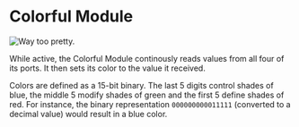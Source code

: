 # Colorful Module

![Way too pretty.](item:computronics:computronics.modules.tis3d@0)

While active, the Colorful Module continously reads values from all four of its ports. It then sets its color to the value it received.

Colors are defined as a 15-bit binary. The last 5 digits control shades of blue, the middle 5 modify shades of green and the first 5 define shades of red. For instance, the binary representation `000000000011111` (converted to a decimal value) would result in a blue color.
